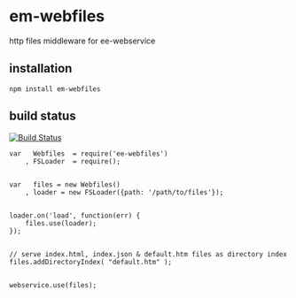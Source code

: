 # em-webfiles

http files middleware for ee-webservice

## installation 
	
	npm install em-webfiles

## build status


[![Build Status](https://travis-ci.org/eventEmitter/em-webfiles.png?branch=master)](https://travis-ci.org/eventEmitter/em-webfiles)



	var   Webfiles 	= require('ee-webfiles')
	    , FSLoader 	= require();


	var   files = new Webfiles()
		, loader = new FSLoader({path: '/path/to/files'});


	loader.on('load', function(err) {
		files.use(loader);
	});


	// serve index.html, index.json & default.htm files as directory index
	files.addDirectoryIndex( "default.htm" );
	

	webservice.use(files);
